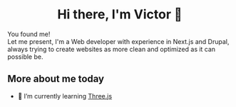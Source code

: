 <!--
**VAuyanet/vauyanet** is a ✨ _special_ ✨ repository because its `README.md` (this file) appears on your GitHub profile.

Here are some ideas to get you started:

- 🔭 I’m currently working on ...
- 🌱 I’m currently learning ...
- 👯 I’m looking to collaborate on ...
- 🤔 I’m looking for help with ...
- 💬 Ask me about ...
- 📫 How to reach me: ...
- 😄 Pronouns: ...
- ⚡ Fun fact: ...

All used icons are available at: https://www.webfx.com/tools/emoji-cheat-sheet/

-->


<h1 align="center">Hi there, I'm Victor 👋</h1>

<p>
  You found me! <br /> Let me present, I'm a Web developer with experience in Next.js and Drupal, always trying to create websites as more clean and optimized as it can possible be.
</p>

<h2>More about me today</h2>

- 🌱 I’m currently learning [Three.js](https://threejs.org/)
